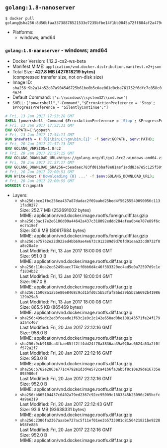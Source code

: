 ## `golang:1.8-nanoserver`

```console
$ docker pull golang@sha256:8d56bfaa33738878521533e7235bfbe14f1bb9045a72ff884af2a4794bd9fb71
```

-	Platforms:
	-	windows; amd64

### `golang:1.8-nanoserver` - windows; amd64

-	Docker Version: 1.12.2-cs2-ws-beta
-	Manifest MIME: `application/vnd.docker.distribution.manifest.v2+json`
-	Total Size: **427.8 MB (427818219 bytes)**  
	(compressed transfer size, not on-disk size)
-	Image ID: `sha256:9b2a14b52c87a904546725b61be0b5c0ae061d0cba761752f6dfc7c858c04e74`
-	Default Command: `["c:\\windows\\system32\\cmd.exe"]`
-	`SHELL`: `["powershell","-Command","$ErrorActionPreference = 'Stop'; $ProgressPreference = 'SilentlyContinue';"]`

```dockerfile
# Fri, 13 Jan 2017 17:53:28 GMT
SHELL [powershell -Command $ErrorActionPreference = 'Stop'; $ProgressPreference = 'SilentlyContinue';]
# Fri, 13 Jan 2017 17:53:31 GMT
ENV GOPATH=C:\gopath
# Fri, 13 Jan 2017 17:54:11 GMT
RUN $newPath = ('{0}\bin;C:\go\bin;{1}' -f $env:GOPATH, $env:PATH); 	Write-Host ('Updating PATH: {0}' -f $newPath); 	setx /M PATH $newPath;
# Fri, 20 Jan 2017 21:57:13 GMT
ENV GOLANG_VERSION=1.8rc2
# Fri, 20 Jan 2017 21:57:15 GMT
ENV GOLANG_DOWNLOAD_URL=https://golang.org/dl/go1.8rc2.windows-amd64.zip
# Fri, 20 Jan 2017 21:57:17 GMT
ENV GOLANG_DOWNLOAD_SHA256=c5eadaec783fd01bbaf8e81aef1add83a7e5c125f50f6976ac31ab763bd0b49f
# Fri, 20 Jan 2017 22:00:51 GMT
RUN Write-Host ('Downloading {0} ...' -f $env:GOLANG_DOWNLOAD_URL); 	Invoke-WebRequest -Uri $env:GOLANG_DOWNLOAD_URL -OutFile 'go.zip'; 		Write-Host ('Verifying sha256 ({0}) ...' -f $env:GOLANG_DOWNLOAD_SHA256); 	if ((Get-FileHash go.zip -Algorithm sha256).Hash -ne $env:GOLANG_DOWNLOAD_SHA256) { 		Write-Host 'FAILED!'; 		exit 1; 	}; 		Write-Host 'Expanding ...'; 	Expand-Archive go.zip -DestinationPath C:\; 		Write-Host 'Verifying install ("go version") ...'; 	go version; 		Write-Host 'Removing ...'; 	Remove-Item go.zip -Force; 		Write-Host 'Complete.';
# Fri, 20 Jan 2017 22:00:55 GMT
WORKDIR C:\gopath
```

-	Layers:
	-	`sha256:bce2fbc256ea437a87dadac2f69aabd25bed4f56255549090056c1131fad0277`  
		Size: 252.7 MB (252691002 bytes)  
		MIME: application/vnd.docker.image.rootfs.foreign.diff.tar.gzip
	-	`sha256:3ac17e2e6106d09a44642a437c318092eddd284afea0b4e707e89f6cec7a18ef`  
		Size: 80.6 MB (80617684 bytes)  
		MIME: application/vnd.docker.image.rootfs.foreign.diff.tar.gzip
	-	`sha256:e75762e22d922ed4bb69ae4e673c912389d9d70fd91eaa33cd0732f0a8e28a4e`  
		Last Modified: Fri, 13 Jan 2017 18:00:06 GMT  
		Size: 951.0 B  
		MIME: application/vnd.docker.image.rootfs.diff.tar.gzip
	-	`sha256:110ea2ec6249baec774cf0bb6d4c46f383320ec4ad5e0a72597d9c1ef1834b32`  
		Last Modified: Fri, 13 Jan 2017 18:00:04 GMT  
		Size: 967.0 B  
		MIME: application/vnd.docker.image.rootfs.diff.tar.gzip
	-	`sha256:15068a1a55e80e8468c9cd1bfd0c5b53faf86bd29b5b2a6692b41986129b29a8`  
		Last Modified: Fri, 13 Jan 2017 18:00:08 GMT  
		Size: 865.5 KB (865469 bytes)  
		MIME: application/vnd.docker.image.rootfs.diff.tar.gzip
	-	`sha256:499edc2ed3fceade1f63c2e9c2c142e650ad0be108143571fe24f179a3a4c467`  
		Last Modified: Fri, 20 Jan 2017 22:12:16 GMT  
		Size: 958.0 B  
		MIME: application/vnd.docker.image.rootfs.diff.tar.gzip
	-	`sha256:9cb9188ca3fbae85ff2ff4dd24f78a3836aa39a020ac6624a53a2f0ff572a2f7`  
		Last Modified: Fri, 20 Jan 2017 22:12:16 GMT  
		Size: 953.0 B  
		MIME: application/vnd.docker.image.rootfs.diff.tar.gzip
	-	`sha256:b762e2863e771c4792e1d3d4e572ca41b6fa3ab5f8c10e39de16735e093980ef`  
		Last Modified: Fri, 20 Jan 2017 22:12:16 GMT  
		Size: 952.0 B  
		MIME: application/vnd.docker.image.rootfs.diff.tar.gzip
	-	`sha256:b865104437c6402a79ed2367c92ec95009c1883345b25096c265bcfc4a9ae319`  
		Last Modified: Fri, 20 Jan 2017 22:12:43 GMT  
		Size: 93.6 MB (93638331 bytes)  
		MIME: application/vnd.docker.image.rootfs.diff.tar.gzip
	-	`sha256:2306fa2367aaabe727ac5f11ef01ee3b5733081d8156421821be9228b98fe886`  
		Last Modified: Fri, 20 Jan 2017 22:12:16 GMT  
		Size: 952.0 B  
		MIME: application/vnd.docker.image.rootfs.diff.tar.gzip
